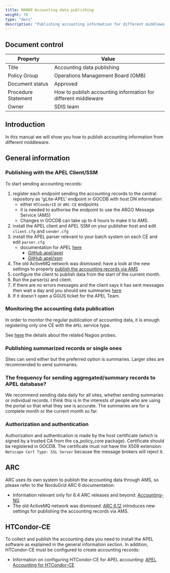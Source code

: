 ```yaml
---
title: MAN09 Accounting data publishing
weight: 70
type: "docs"
description: "Publishing accounting information for different middleware."
---
```


## Document control

| Property            | Value                                                          |
| ------------------- | -------------------------------------------------------------- |
| Title               | Accounting data publishing                                     |
| Policy Group        | Operations Management Board (OMB)                              |
| Document status     | Approved                                                       |
| Procedure Statement | How to publish accounting information for different middleware |
| Owner               | SDIS team                                                      |

## Introduction

In this manual we will show you how to publish accounting information from
different middleware.

## General information

### Publishing with the APEL Client/SSM

To start sending accounting records:

1. register each endpoint sending the accounting records to the central
   repository as 'gLite-APEL' endpoint in GOCDB with host DN information
   - either `HTCondorCE` or `ARC-CE` endpoints
   - it is needed to authorise the endpoint to use the ARGO Message Service
     (AMS)
   - Changes in GOCDB can take up to 4 hours to make it to AMS.
2. install the APEL client and APEL SSM on your publisher host and edit
   `client.cfg` and `sender.cfg`
3. install the APEL parser relevant to your batch system on each CE and edit
   `parser.cfg`
   - documentation for APEL
     [here](https://twiki.cern.ch/twiki/bin/view/EMI/EMI3APELClient)
     - [GitHub apel/apel](https://github.com/apel/apel)
     - [GitHub apel/ssm](https://github.com/apel/ssm)
4. The old ActiveMQ network was dismissed: have a look at the new settings to
   properly
   [publish the accounting records via AMS](https://github.com/apel/ssm/blob/dev/migrating_to_ams.md)
5. configure the client to publish data from the start of the current month.
6. Run the parser(s) and client.
7. If there are no errors messages and the client says it has sent messages then
   wait a day and you should see summaries
   [here](http://goc-accounting.grid-support.ac.uk/apel/summaries2.html)
8. If it doesn't open a GGUS ticket for the APEL Team.

### Monitoring the accounting data publication

In order to monitor the regular publication of accounting data, it is enough
registering only one CE with the `APEL` service type.

See [here](https://wiki.egi.eu/wiki/APEL/Tests) the details about the related
Nagios probes.

### Publishing summarized records or single ones

Sites can send either but the preferred option is summaries. Larger sites are
recommended to send summaries.

### The frequency for sending aggregated/summary records to APEL database?

We recommend sending data daily for all sites, whether sending summaries or
individual records. I think this is in the interests of people who are using the
portal so that what they see is accurate. The summaries are for a complete month
or the current month so far.

### Authorization and authentication

Authorization and authentication is made by the host certificate (which is
signed by a trusted CA from the ca_policy_core package). Certificate should be
registered in GOCDB. The certificate must not have the X509 extension:
`Netscape Cert Type: SSL Server` because the message brokers will reject it.

## ARC

ARC uses its own system to publish the accounting data through AMS, so please
refer to the NorduGrid ARC 6 documentation:

- Information relevant only for 6.4 ARC releases and beyond:
  [Accounting-NG](http://www.nordugrid.org/documents/arc6/tech/accounting/accounting-ng.html#accounting-ng-tech)
- The old ActiveMQ network was dismissed.
  [ARC 6.12](https://www.nordugrid.org/arc/releases/6.12/release_notes_6.12.html)
  introduces new settings for publishing the accounting records via AMS.

## HTCondor-CE

To collect and publish the accounting data you need to install the APEL software
as explained in the general information section.
In addition, HTCondor-CE must be configured to create accounting records:

- Information on configuring HTCondor-CE for APEL accounting:
  [APEL Accounting for HTCondor-CE](../../high-throughput-compute/htcondor-ce-apel)
